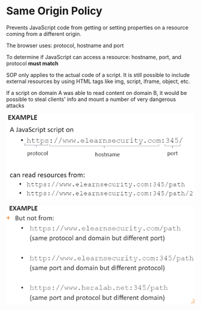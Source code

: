 # Same Origin Policy

Prevents JavaScript code from getting or setting properties on a resource coming from a different origin.

The browser uses: protocol, hostname and port

To determine if JavaScript can access a resource: hostname, port, and protocol **must match**

SOP only applies to the actual code of a script. It is still possible to include external resources by using HTML tags like img, script, iframe, object, etc.

If a script on domain A was able to read content on domain B, it would be possible to steal clients' info and mount a number of very dangerous attacks

![](<../../../../.gitbook/assets/image (5) (1) (1).png>)

![](<../../../../.gitbook/assets/image (6) (1) (1).png>)
